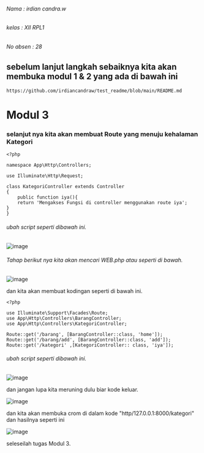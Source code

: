 ###### Nama     : irdian candra.w
###### kelas    : XII RPL1
###### No absen : 28
## sebelum lanjut langkah sebaiknya kita akan membuka  modul 1 & 2 yang ada di bawah ini
```
https://github.com/irdiancandraw/test_readme/blob/main/README.md
```
# Modul 3
### selanjut nya kita akan membuat Route yang menuju kehalaman Kategori
```
<?php

namespace App\Http\Controllers;

use Illuminate\Http\Request;

class KategoriController extends Controller
{
    public function iya(){
    return 'Mengakses Fungsi di controller menggunakan route iya';
}
}
```

###### ubah script seperti dibawah ini.


![image](https://user-images.githubusercontent.com/109930652/182097015-949c4f12-6d51-474d-ad6d-9b4309378507.png)

###### Tahap berikut nya kita akan mencari WEB.php atau seperti di bawah.
![image](https://user-images.githubusercontent.com/109930652/182100029-b833a634-3783-446a-9dbb-4216c529d43e.png)

dan kita akan membuat kodingan seperti di bawah ini.
```
<?php

use Illuminate\Support\Facades\Route;
use App\Http\Controllers\BarangController;
use App\Http\Controllers\KategoriController;

Route::get('/barang', [BarangController::class, 'home']);
Route::get('/barang/add', [BarangController::class, 'add']);
Route::get('/kategori' ,[KategoriController:: class, 'iya']);
```
###### ubah script seperti dibawah ini.
![image](https://user-images.githubusercontent.com/109930652/182100711-fe40d6df-86d3-41d3-b5e0-80e8297ef351.png)

dan jangan lupa kita meruning dulu biar kode keluar.

![image](https://user-images.githubusercontent.com/109930652/182102093-dd7025aa-ad2c-4fa8-b079-ce99d6fbf119.png)

dan kita akan membuka crom di dalam kode "http/127.0.0.1:8000/kategori"
dan hasilnya seperti ini

![image](https://user-images.githubusercontent.com/109930652/182102795-80056910-0f18-453d-b143-fed93b53fbe9.png)

seleseilah tugas Modul 3.

